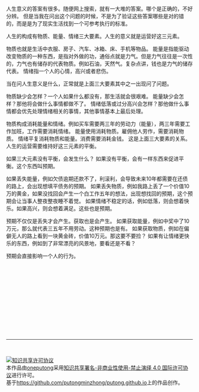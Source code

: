 人生意义的答案有很多。随便网上搜索，就有一大堆的答案。哪个是正确的，不好分辨。
但是当我在问出这个问题的时候，不是为了验证这些答案哪些是对的错的，而是是为了现实生活找到一个可参考执行的标准。

人生的构成有物质、能量、情绪三大要素。人生的意义就是运营好这三元素。

物质也就是生活中衣服、房子、汽车、冰箱、床、手机等物品。
能量是指能驱动改变物质的一种东西，是指对外做的功，通俗点就是力气。但是力气往往是一次性的，力气也有储存的代表物质。例如石油，天然气。复杂点讲，钱也是力气的储存代表。
情绪指一个人的心情，高兴或者悲伤。

当在问人生意义是什么，正常就是上面三大要素其中之一出现问了问题。

物质缺少会怎样？一个人如果什么都没有，那生活就会很艰难。
能量缺少会怎样？那他将会做什么事情都做不了。
情绪低落或过分高兴会怎样？那他做什么事情都会优先处理情绪相关的事情，其他事情基本上最后处理。

物质构成消耗能量和情绪。例如买车需要两三年的劳动力（能量），两三年需要工作加班，工作需要消耗情绪。
能量使用消耗物质。雇佣他人劳作，需要消耗物质。
情绪平复消耗物质和能量。消费需要消耗金钱。
这是上面三大要素的关系。
人生的运营需要维持好这三元素的平衡。


如果三大元素没有平衡，会发生什么？
如果没有平衡，会有一样东西来促进平衡。这个东西叫预期。

如果丢失能量，例如欠债逾期还款不了，利滚利，会导致未来10年都需要在还债的路上，会出现想填平债务的预期。
如果丢失物质，例如我路上丢了一个价值10万的黄金，如果没找回会产生一个白工作五年的想法，出现想找回的预期，这个预期会让当事人整夜整夜睡不着觉。
如果情绪不稳定的话，例如低落，则会想着快乐。如果高兴，则会想着满足。这些也是预期。

预期不仅仅是丢失才会产生。获取也是会产生。
如果获取能量，例如中奖中了10万元，那么就代表三五年不用劳动。这种预期也是有。
如果获取物质，例如在偏僻无人的路上看到一块黄金砖，价值10万元。那这要不要捡？
如果有让情绪更快乐的东西，例如到了非常漂亮的风景地，要看还是不看？


预期会直接影响一个人的行为。









 <br /><br /><br /><br /><br /><br /><br /><br /><br /><br /><br />

 -----------------
 
 <br />
 
 <a rel="license" href="http://creativecommons.org/licenses/by-nc-nd/4.0/"><img alt="知识共享许可协议" style="border-width:0"
      src="https://i.creativecommons.org/l/by-nc-nd/4.0/88x31.png" /></a><br />本作品由<a
    xmlns:cc="http://creativecommons.org/ns#" href="https://github.com/putongminzhong/putong.github.io"
    property="cc:attributionName" rel="cc:attributionURL">oneputong</a>采用<a rel="license"
    href="http://creativecommons.org/licenses/by-nc-nd/4.0/">知识共享署名-非商业性使用-禁止演绎 4.0 国际许可协议</a>进行许可。<br />基于<a
    xmlns:dct="http://purl.org/dc/terms/" href="https://github.com/putongminzhong/putong.github.io"
    rel="dct:source">https://github.com/putongminzhong/putong.github.io</a>上的作品创作。